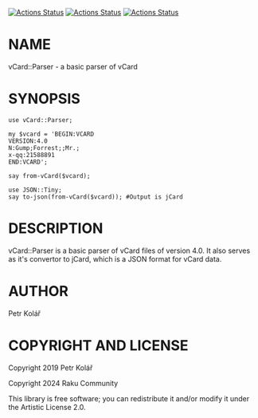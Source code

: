 [![Actions Status](https://github.com/raku-community-modules/vCard-Parser/actions/workflows/linux.yml/badge.svg)](https://github.com/raku-community-modules/vCard-Parser/actions) [![Actions Status](https://github.com/raku-community-modules/vCard-Parser/actions/workflows/macos.yml/badge.svg)](https://github.com/raku-community-modules/vCard-Parser/actions) [![Actions Status](https://github.com/raku-community-modules/vCard-Parser/actions/workflows/windows.yml/badge.svg)](https://github.com/raku-community-modules/vCard-Parser/actions)

NAME
====

vCard::Parser - a basic parser of vCard

SYNOPSIS
========

```perl6
use vCard::Parser;

my $vcard = 'BEGIN:VCARD
VERSION:4.0
N:Gump;Forrest;;Mr.;
x-qq:21588891
END:VCARD';

say from-vCard($vcard);

use JSON::Tiny;
say to-json(from-vCard($vcard)); #Output is jCard
```

DESCRIPTION
===========

vCard::Parser is a basic parser of vCard files of version 4.0. It also serves as it's convertor to jCard, which is a JSON format for vCard data.

AUTHOR
======

Petr Kolář

COPYRIGHT AND LICENSE
=====================

Copyright 2019 Petr Kolář

Copyright 2024 Raku Community

This library is free software; you can redistribute it and/or modify it under the Artistic License 2.0.

